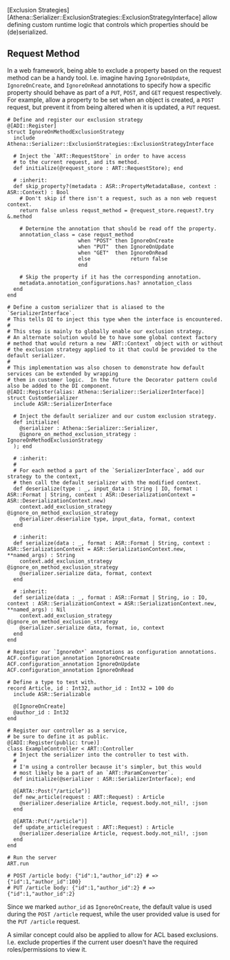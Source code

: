 [Exclusion Strategies][Athena::Serializer::ExclusionStrategies::ExclusionStrategyInterface] allow defining custom runtime logic that controls which properties should be (de)serialized.

## Request Method

In a web framework, being able to exclude a property based on the request method can be a handy tool.  I.e. imagine having `IgnoreOnUpdate`, `IgnoreOnCreate`, and `IgnoreOnRead` annotations to specify how a specific property should behave as part of a `PUT`, `POST`, and `GET` request respectively.  For example, allow a property to be set when an object is created, a `POST` request, but prevent it from being altered when it is updated, a `PUT` request.

```crystal
# Define and register our exclusion strategy
@[ADI::Register]
struct IgnoreOnMethodExclusionStrategy
  include Athena::Serializer::ExclusionStrategies::ExclusionStrategyInterface

  # Inject the `ART::RequestStore` in order to have access
  # to the current request, and its method.
  def initialize(@request_store : ART::RequestStore); end

  # :inherit:
  def skip_property?(metadata : ASR::PropertyMetadataBase, context : ASR::Context) : Bool
    # Don't skip if there isn't a request, such as a non web request context.
    return false unless requst_method = @request_store.request?.try &.method

    # Determine the annotation that should be read off the property.
    annotation_class = case requst_method
                       when "POST" then IgnoreOnCreate
                       when "PUT"  then IgnoreOnUpdate
                       when "GET"  then IgnoreOnRead
                       else             return false
                       end

    # Skip the property if it has the corresponding annotation.
    metadata.annotation_configurations.has? annotation_class
  end
end

# Define a custom serializer that is aliased to the `SerializerInterface`.
# This tells DI to inject this type when the interface is encountered.
#
# This step is mainly to globally enable our exclusion strategy.
# An alternate solution would be to have some global context factory
# method that would return a new `ART::Context` object with or without
# the exclusion strategy applied to it that could be provided to the default serializer.
#
# This implementation was also chosen to demonstrate how default services can be extended by wrapping
# them in customer logic.  In the future the Decorator pattern could also be added to the DI component.
@[ADI::Register(alias: Athena::Serializer::SerializerInterface)]
struct CustomSerializer
  include ASR::SerializerInterface

  # Inject the default serializer and our custom exclusion strategy.
  def initialize(
    @serializer : Athena::Serializer::Serializer,
    @ignore_on_method_exclusion_strategy : IgnoreOnMethodExclusionStrategy
  ); end

  # :inherit:
  #
  # For each method a part of the `SerializerInterface`, add our strategy to the context,
  # then call the default serializer with the modified context.
  def deserialize(type : _, input_data : String | IO, format : ASR::Format | String, context : ASR::DeserializationContext = ASR::DeserializationContext.new)
    context.add_exclusion_strategy @ignore_on_method_exclusion_strategy
    @serializer.deserialize type, input_data, format, context
  end

  # :inherit:
  def serialize(data : _, format : ASR::Format | String, context : ASR::SerializationContext = ASR::SerializationContext.new, **named_args) : String
    context.add_exclusion_strategy @ignore_on_method_exclusion_strategy
    @serializer.serialize data, format, context
  end

  # :inherit:
  def serialize(data : _, format : ASR::Format | String, io : IO, context : ASR::SerializationContext = ASR::SerializationContext.new, **named_args) : Nil
    context.add_exclusion_strategy @ignore_on_method_exclusion_strategy
    @serializer.serialize data, format, io, context
  end
end

# Register our `IgnoreOn*` annotations as configuration annotations.
ACF.configuration_annotation IgnoreOnCreate
ACF.configuration_annotation IgnoreOnUpdate
ACF.configuration_annotation IgnoreOnRead

# Define a type to test with.
record Article, id : Int32, author_id : Int32 = 100 do
  include ASR::Serializable

  @[IgnoreOnCreate]
  @author_id : Int32
end

# Register our controller as a service,
# be sure to define it as public.
@[ADI::Register(public: true)]
class ExampleController < ART::Controller
  # Inject the serializer into the controller to test with.
  #
  # I'm using a controller because it's simpler, but this would
  # most likely be a part of an `ART::ParamConverter`.
  def initialize(@serializer : ASR::SerializerInterface); end

  @[ARTA::Post("/article")]
  def new_article(request : ART::Request) : Article
    @serializer.deserialize Article, request.body.not_nil!, :json
  end

  @[ARTA::Put("/article")]
  def update_article(request : ART::Request) : Article
    @serializer.deserialize Article, request.body.not_nil!, :json
  end
end

# Run the server
ART.run

# POST /article body: {"id":1,"author_id":2} # => {"id":1,"author_id":100}
# PUT /article body: {"id":1,"author_id":2} # => {"id":1,"author_id":2}
```

Since we marked `author_id` as `IgnoreOnCreate`, the default value is used during the `POST /article` request, while the user provided value is used for the `PUT /article` request.

A similar concept could also be applied to allow for ACL based exclusions.  I.e. exclude properties if the current user doesn't have the required roles/permissions to view it.
